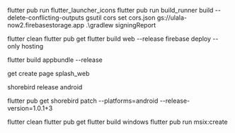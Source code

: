 flutter pub run flutter_launcher_icons
flutter pub run build_runner build --delete-conflicting-outputs
gsutil cors set cors.json gs://ulala-now2.firebasestorage.app
.\gradlew signingReport


flutter clean
flutter pub get
flutter build web --release
firebase deploy --only hosting


flutter build appbundle --release


get create page splash_web

shorebird release android


flutter pub get
shorebird patch --platforms=android --release-version=1.0.1+3

flutter clean
flutter pub get
flutter build windows
flutter pub run msix:create

